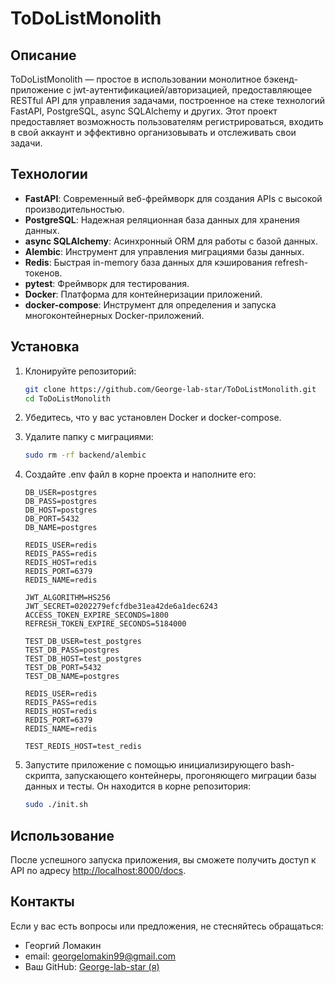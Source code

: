 # ToDoListMonolith

## Описание

ToDoListMonolith — простое в использовании монолитное бэкенд-приложение с jwt-аутентификацией/авторизацией, предоставляющее RESTful API для управления задачами, построенное на стеке технологий FastAPI, PostgreSQL, async SQLAlchemy и других. Этот проект предоставляет возможность пользователям регистрироваться, входить в свой аккаунт и эффективно организовывать и отслеживать свои задачи.

## Технологии

- **FastAPI**: Современный веб-фреймворк для создания APIs с высокой производительностью.
- **PostgreSQL**: Надежная реляционная база данных для хранения данных.
- **async SQLAlchemy**: Асинхронный ORM для работы с базой данных.
- **Alembic**: Инструмент для управления миграциями базы данных.
- **Redis**: Быстрая in-memory база данных для кэширования refresh-токенов.
- **pytest**: Фреймворк для тестирования.
- **Docker**: Платформа для контейнеризации приложений.
- **docker-compose**: Инструмент для определения и запуска многоконтейнерных Docker-приложений.

## Установка

1. Клонируйте репозиторий:

   ```bash
   git clone https://github.com/George-lab-star/ToDoListMonolith.git
   cd ToDoListMonolith
   ```

2. Убедитесь, что у вас установлен Docker и docker-compose.

3. Удалите папку с миграциями:

   ```bash
   sudo rm -rf backend/alembic
   ```

4. Создайте .env файл в корне проекта и наполните его:

   ```
   DB_USER=postgres
   DB_PASS=postgres
   DB_HOST=postgres
   DB_PORT=5432
   DB_NAME=postgres

   REDIS_USER=redis
   REDIS_PASS=redis
   REDIS_HOST=redis
   REDIS_PORT=6379
   REDIS_NAME=redis

   JWT_ALGORITHM=HS256
   JWT_SECRET=0202279efcfdbe31ea42de6a1dec6243
   ACCESS_TOKEN_EXPIRE_SECONDS=1800
   REFRESH_TOKEN_EXPIRE_SECONDS=5184000

   TEST_DB_USER=test_postgres
   TEST_DB_PASS=postgres
   TEST_DB_HOST=test_postgres
   TEST_DB_PORT=5432
   TEST_DB_NAME=postgres

   REDIS_USER=redis
   REDIS_PASS=redis
   REDIS_HOST=redis
   REDIS_PORT=6379
   REDIS_NAME=redis

   TEST_REDIS_HOST=test_redis
   ```

5. Запустите приложение с помощью инициализирующего bash-скрипта, запускающего контейнеры, прогоняющего миграции базы данных и тесты. Он находится в корне репозитория:

   ```bash
   sudo ./init.sh
   ```

## Использование

После успешного запуска приложения, вы сможете получить доступ к API по адресу [http://localhost:8000/docs](http://localhost:8000/docs).

## Контакты

Если у вас есть вопросы или предложения, не стесняйтесь обращаться:

- Георгий Ломакин
- email: georgelomakin99@gmail.com
- Ваш GitHub: [George-lab-star (я)](https://github.com/George-lab-star)
